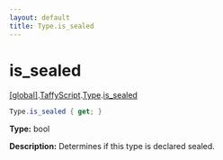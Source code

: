 ```yaml
---
layout: default
title: Type.is_sealed
---
```


# is_sealed

[\[global\]]({{site.baseurl}}/docs/).[TaffyScript]({{site.baseurl}}/docs/TaffyScript/).[Type]({{site.baseurl}}/docs/TaffyScript/Type/).[is_sealed]({{site.baseurl}}/docs/TaffyScript/Type/is_sealed/)

```cs
Type.is_sealed { get; }
```

**Type:** bool

**Description:** Determines if this type is declared sealed.
